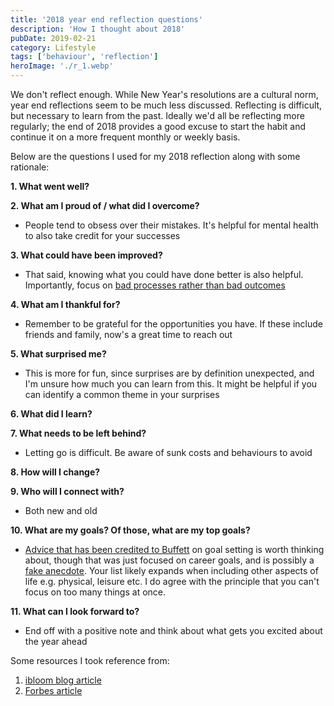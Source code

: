 ```yaml
---
title: '2018 year end reflection questions'
description: 'How I thought about 2018'
pubDate: 2019-02-21
category: Lifestyle
tags: ['behaviour', 'reflection']
heroImage: './r_1.webp'
---
```


We don't reflect enough. While New Year's resolutions are a cultural norm, year end reflections seem to be much less discussed. Reflecting is difficult, but necessary to learn from the past. Ideally we'd all be reflecting more regularly; the end of 2018 provides a good excuse to start the habit and continue it on a more frequent monthly or weekly basis.

Below are the questions I used for my 2018 reflection along with some rationale:

**1. What went well?**

**2. What am I proud of / what did I overcome?**

- People tend to obsess over their mistakes. It's helpful for mental health to also take credit for your successes

**3. What could have been improved?**

- That said, knowing what you could have done better is also helpful. Importantly, focus on [bad processes rather than bad outcomes](http://michaelmauboussin.com/excerpts/MTYKexcerpt.pdf 'Mauboussin on process vs outcome')

**4. What am I thankful for?**

- Remember to be grateful for the opportunities you have. If these include friends and family, now's a great time to reach out

**5. What surprised me?**

- This is more for fun, since surprises are by definition unexpected, and I'm unsure how much you can learn from this. It might be helpful if you can identify a common theme in your surprises

**6. What did I learn?**

**7. What needs to be left behind?**

- Letting go is difficult. Be aware of sunk costs and behaviours to avoid

**8. How will I change?**

**9. Who will I connect with?**

- Both new and old

**10. What are my goals? Of those, what are my top goals?**

- [Advice that has been credited to Buffett](https://jamesclear.com/buffett-focus 'Buffett on focus') on goal setting is worth thinking about, though that was just focused on career goals, and is possibly a [fake anecdote](https://www.cnbc.com/2018/06/05/warren-buffetts-answer-to-this-question-taught-alex-banayan-a-lesson.html 'Buffett story?'). Your list likely expands when including other aspects of life e.g. physical, leisure etc. I do agree with the principle that you can't focus on too many things at once.

**11. What can I look forward to?**

- End off with a positive note and think about what gets you excited about the year ahead

Some resources I took reference from:

1. [ibloom blog article](https://ibloom.us/blog/10-end-of-the-year-reflection-questions/ 'ibloom article')
2. [Forbes article](https://www.forbes.com/sites/hennainam/2018/12/31/ten-questions-to-ask-in-your-personal-year-end-review/#43e05e127e7d 'forbes article')
